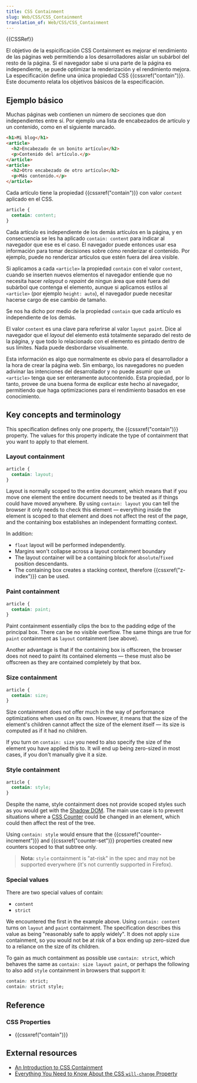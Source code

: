 ```yaml
---
title: CSS Containment
slug: Web/CSS/CSS_Containment
translation_of: Web/CSS/CSS_Containment
---
```


{{CSSRef}}

El objetivo de la espicificación CSS Containment es mejorar el rendimiento de las páginas web permitiendo a los desarrolladores aislar un subárbol del resto de la página. Si el navegador sabe si una parte de la página es independiente, se puede optimizar la renderización y el rendimiento mejora. La especificación define una única propiedad CSS {{cssxref("contain")}}. Este documento relata los objetivos básicos de la especificación.

## Ejemplo básico

Muchas páginas web contienen un número de secciones que don independientes entre sí. Por ejemplo una lista de encabezados de artículo y un contenido, como en el siguiente marcado.

```html
<h1>Mi blog</h1>
<article>
  <h2>Encabezado de un bonito artículo</h2>
  <p>Contenido del artículo.</p>
</article>
<article>
  <h2>Otro encabezado de otro artículo</h2>
  <p>Más contenido.</p>
</article>
```

Cada artículo tiene la propiedad {{cssxref("contain")}} con valor `content` aplicado en el CSS.

```css
article {
  contain: content;
}
```

Cada artículo es independiente de los demás artículos en la página, y en consecuencia se les ha aplicado `contain: content` para indicar al navegador que ese es el caso. El navegador puede entonces usar esa información para tomar decisiones sobre cómo renderizar el contenido. Por ejemplo, puede no renderizar artículos que estén fuera del área visible.

Si aplicamos a cada `<article>` la propiedad `contain` con el valor `content`, cuando se inserten nuevos elementos el navegador entiende que no necesita hacer _relayout_ o _repaint_ de ningun área que esté fuera del subárbol que contenga el elemento, aunque si aplicamos estilos al `<article>` (por ejemplo `height: auto`), el navegador puede necesitar hacerse cargo de ese cambio de tamaño.

Se nos ha dicho por medio de la propiedad `contain` que cada artículo es independiente de los demás.

El valor `content` es una clave para referirse al valor `layout paint`. Dice al navegador que el _layout_ del elemento está totalmente separado del resto de la página, y que todo lo relacionado con el elemento es pintado dentro de sus límites. Nada puede desbordarse visualmente.

Esta información es algo que normalmente es obvio para el desarrollador a la hora de crear la página web. Sin embargo, los navegadores no pueden adivinar las intenciones del desarrollador y no puede asumir que un `<article>` tenga que ser enteramente autocontenido. Esta propiedad, por lo tanto, provee de una buena forma de explicar este hecho al navegador, permitiendo que haga optimizaciones para el rendimiento basados en ese conocimiento.

## Key concepts and terminology

This specification defines only one property, the {{cssxref("contain")}} property. The values for this property indicate the type of containment that you want to apply to that element.

### Layout containment

```css
article {
  contain: layout;
}
```

Layout is normally scoped to the entire document, which means that if you move one element the entire document needs to be treated as if things could have moved anywhere. By using `contain: layout` you can tell the browser it only needs to check this element — everything inside the element is scoped to that element and does not affect the rest of the page, and the containing box establishes an independent formatting context.

In addition:

- `float` layout will be performed independently.
- Margins won't collapse across a layout containment boundary
- The layout container will be a containing block for `absolute`/`fixed` position descendants.
- The containing box creates a stacking context, therefore {{cssxref("z-index")}} can be used.

### Paint containment

```css
article {
  contain: paint;
}
```

Paint containment essentially clips the box to the padding edge of the principal box. There can be no visible overflow. The same things are true for `paint` containment as `layout` containment (see above).

Another advantage is that if the containing box is offscreen, the browser does not need to paint its contained elements — these must also be offscreen as they are contained completely by that box.

### Size containment

```css
article {
  contain: size;
}
```

Size containment does not offer much in the way of performance optimizations when used on its own. However, it means that the size of the element's children cannot affect the size of the element itself — its size is computed as if it had no children.

If you turn on `contain: size` you need to also specify the size of the element you have applied this to. It will end up being zero-sized in most cases, if you don't manually give it a size.

### Style containment

```css
article {
  contain: style;
}
```

Despite the name, style containment does not provide scoped styles such as you would get with the [Shadow DOM](/es/docs/Web/Web_Components/Using_shadow_DOM). The main use case is to prevent situations where a [CSS Counter](/es/docs/Web/CSS/CSS_Lists_and_Counters/Using_CSS_counters) could be changed in an element, which could then affect the rest of the tree.

Using `contain: style` would ensure that the {{cssxref("counter-increment")}} and {{cssxref("counter-set")}} properties created new counters scoped to that subtree only.

> **Nota:** `style` containment is "at-risk" in the spec and may not be supported everywhere (it's not currently supported in Firefox).

### Special values

There are two special values of contain:

- `content`
- `strict`

We encountered the first in the example above. Using `contain: content` turns on `layout` and `paint` containment. The specification describes this value as being "reasonably safe to apply widely". It does not apply `size` containment, so you would not be at risk of a box ending up zero-sized due to a reliance on the size of its children.

To gain as much containment as possible use `contain: strict`, which behaves the same as `contain: size layout paint`, or perhaps the following to also add `style` containment in browsers that support it:

```css
contain: strict;
contain: strict style;
```

## Reference

### CSS Properties

- {{cssxref("contain")}}

## External resources

- [An Introduction to CSS Containment](https://blogs.igalia.com/mrego/2019/01/11/an-introduction-to-css-containment/)
- [Everything You Need to Know About the CSS `will-change` Property](https://dev.opera.com/articles/css-will-change-property)
